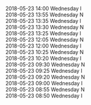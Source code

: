 2018-05-23 14:00 Wednesday  I  
2018-05-23 13:55 Wednesday  N  
2018-05-23 13:35 Wednesday  I  
2018-05-23 13:30 Wednesday  N  
2018-05-23 13:25 Wednesday  I  
2018-05-23 12:05 Wednesday  N  
2018-05-23 12:00 Wednesday  I  
2018-05-23 10:25 Wednesday  N  
2018-05-23 10:20 Wednesday  I  
2018-05-23 09:30 Wednesday  N  
2018-05-23 09:25 Wednesday  I  
2018-05-23 09:20 Wednesday  N  
2018-05-23 09:00 Wednesday  I  
2018-05-23 08:55 Wednesday  N  
2018-05-23 08:50 Wednesday  I  
